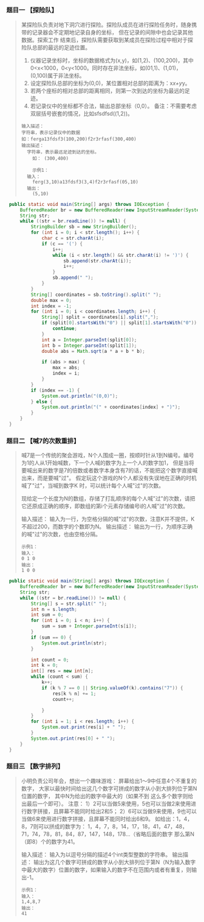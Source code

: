 

## 

### 题目一  【探险队】

>某探险队负责对地下洞穴进行探险。探险队成员在进行探险任务时，随身携带的记录器会不定期地记录自身的坐标，
>但在记录的间隙中也会记录其他数据。探索工作 结束后，探险队需要获取到某成员在探险过程中相对于探险队总部的最远的足迹位置。
>
>1. 仪器记录坐标时，坐标的数据格式为(x,y)，如(1,2)、(100,200)，其中0<x<1000，0<y<1000。同时存在非法坐标，如(01,1)、(1,01)，(0,100)属于非法坐标。
>2. 设定探险队总部的坐标为(0,0)，某位置相对总部的距离为：x*x+y*y。
>3. 若两个座标的相对总部的距离相同，则第一次到达的坐标为最远的足迹。
>4. 若记录仪中的坐标都不合法，输出总部坐标（0,0）。
>     备注：不需要考虑双层括号嵌套的情况，比如sfsdfsd((1,2))。
>```
>输入描述：
>字符串，表示记录仪中的数据
>如：ferga13fdsf3(100,200)f2r3rfasf(300,400)
>输出描述：
>   字符串，表示最远足迹到达的坐标。
>     如： (300,400)
>     
>     示例1：
>   输入：
>     ferg(3,10)a13fdsf3(3,4)f2r3rfasf(05,10)
>   输出：
>     (5,10)
> ```


```java
 public static void main(String[] args) throws IOException {
     BufferedReader br = new BufferedReader(new InputStreamReader(System.in));
     String str;
     while ((str = br.readLine()) != null) {
         StringBuilder sb = new StringBuilder();
         for (int i = 0; i < str.length(); i++) {
             char c = str.charAt(i);
             if (c == '(') {
                 i++;
                 while (i < str.length() && str.charAt(i) != ')') {
                     sb.append(str.charAt(i));
                     i++;
                 }
                 sb.append(" ");
             }
         }
         String[] coordinates = sb.toString().split(" ");
         double max = 0;
         int index = -1;
         for (int i = 0; i < coordinates.length; i++) {
             String[] split = coordinates[i].split(",");
             if (split[0].startsWith("0") || split[1].startsWith("0")) {
                 continue;
             }
             int a = Integer.parseInt(split[0]);
             int b = Integer.parseInt(split[1]);
             double abs = Math.sqrt(a * a + b * b);

             if (abs > max) {
                 max = abs;
                 index = i;
             }
         }
         if (index == -1) {
             System.out.println("(0,0)");
         } else {
             System.out.println("(" + coordinates[index] + ")");
         }
     }
 }
```

### 题目二   【喊7的次数重排】

>喊7是一个传统的聚会游戏，N个人围成一圈，按顺时针从1到N编号。编号为1的人从1开始喊数，下一个人喊的数字为上一个人的数字加1，
>但是当将要喊出来的数字是7的倍数或者数字本身含有7的话，不能把这个数字直接喊出来，而是要喊"过"。
>假定玩这个游戏的N个人都没有失误地在正确的时机喊了"过"，当喊到数字K 时，可以统计每个人喊"过"的次数。
>
>现给定一个长度为N的数组，存储了打乱顺序的每个人喊"过"的次数，请把它还原成正确的顺序，即数组的第i个元素存储编号i的人喊"过"的次数。
>
>输入描述：
>输入为一行，为空格分隔的喊"过"的次数，注意K并不提供，K不超过200，而数字的个数即为N。
>输出描述：
>输出为一行，为顺序正确的喊"过"的次数，也由空格分隔。
>
>```
>示例1：
>输入：
>0 1 0
>输出：
>1 0 0
>```

```java
 public static void main(String[] args) throws IOException {
     BufferedReader br = new BufferedReader(new InputStreamReader(System.in));
     String str;
     while ((str = br.readLine()) != null) {
         String[] s = str.split(" ");
         int n = s.length;
         int sum = 0;
         for (int i = 0; i < n; i++) {
             sum = sum + Integer.parseInt(s[i]);
         }
         if (sum == 0) {
             System.out.println(str);
         }

         int count = 0;
         int k = 0;
         int[] res = new int[n];
         while (count < sum) {
             k++;
             if (k % 7 == 0 || String.valueOf(k).contains("7")) {
                 res[k % n] += 1;
                 count++;

             }
         }
         for (int i = 1; i < res.length; i++) {
             System.out.print(res[i] + " ");
         }
         System.out.print(res[0] + " ");
     }
 }
```



### 题目三 【数字排列】

>小明负责公司年会，想出一个趣味游戏： 屏幕给出1～9中任意4个不重复的数字，
>大家以最快时间给出这几个数字可拼成的数字从小到大排列位于第N位置的数字，
>其中N为给出的数字中最大的（如果不到 这么多个数字则给出最后一个即可）。
>注意：
>1）2可以当做5来使用，5也可以当做2来使用进行数字拼接，且屏幕不能同时给出2和5；
>2）6可以当做9来使用，9也可以当做6来使用进行数字拼接，且屏幕不能同时给出6和9。
>如给出：1，4，8，7则可以拼成的数字为： 1，4，7，8，14，17，18，41，47，48，71，74，78，81，84，87，147，148，178...（省略后面的数字
>那么第N（即8）个的数字为41。
>
>输入描述：
>输入为以逗号分隔的描述4个int类型整数的字符串。
>输出描述：
>输出为这几个数字可拼成的数字从小到大排列位于第N（N为输入数字中最大的数字）位置的数字，如果输入的数字不在范围内或者有重复，则输出-1。
>
>```
>示例1：
>输入：
>1,4,8,7
>输出：
>41
>```
>
>

```

```


